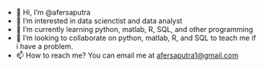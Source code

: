 - 👋 Hi, I’m @afersaputra
- 👀 I’m interested in data scienctist and data analyst
- 🌱 I’m currently learning python, matlab, R, SQL, and other programming
- 💞️ I’m looking to collaborate on python, matlab, R, and SQL to teach me if i have a problem.
- 📫 How to reach me? You can email me at afersaputra1@gmail.com

<!---
afersaputra/afersaputra is a ✨ special ✨ repository because its `README.md` (this file) appears on your GitHub profile.
You can click the Preview link to take a look at your changes.
--->
